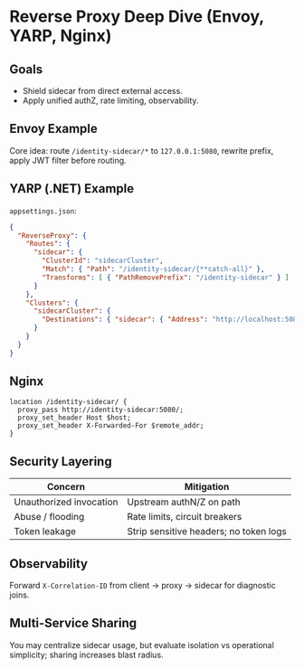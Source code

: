 # Reverse Proxy Deep Dive (Envoy, YARP, Nginx)

## Goals

- Shield sidecar from direct external access.
- Apply unified authZ, rate limiting, observability.

## Envoy Example

Core idea: route `/identity-sidecar/*` to `127.0.0.1:5080`, rewrite prefix, apply JWT filter before routing.

## YARP (.NET) Example

`appsettings.json`:
```json
{
  "ReverseProxy": {
    "Routes": {
      "sidecar": {
        "ClusterId": "sidecarCluster",
        "Match": { "Path": "/identity-sidecar/{**catch-all}" },
        "Transforms": [ { "PathRemovePrefix": "/identity-sidecar" } ]
      }
    },
    "Clusters": {
      "sidecarCluster": {
        "Destinations": { "sidecar": { "Address": "http://localhost:5080/" } }
      }
    }
  }
}
```

## Nginx

```
location /identity-sidecar/ {
  proxy_pass http://identity-sidecar:5080/;
  proxy_set_header Host $host;
  proxy_set_header X-Forwarded-For $remote_addr;
}
```

## Security Layering

| Concern | Mitigation |
|---------|------------|
| Unauthorized invocation | Upstream authN/Z on path |
| Abuse / flooding | Rate limits, circuit breakers |
| Token leakage | Strip sensitive headers; no token logs |

## Observability

Forward `X-Correlation-ID` from client → proxy → sidecar for diagnostic joins.

## Multi-Service Sharing

You may centralize sidecar usage, but evaluate isolation vs operational simplicity; sharing increases blast radius.
